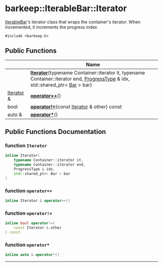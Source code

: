 # barkeep::IterableBar::Iterator


[IterableBar](api/Classes/classbarkeep_1_1_iterable_bar.md)'s iterator class that wraps the container's iterator. When incremented, it increments the progress index. 


`#include <barkeep.h>`

## Public Functions

<span class="api-table">

|                | Name           |
| -------------- | -------------- |
| <span class="codey"> </span>|  <span class="codey">  **[Iterator](api/Classes/classbarkeep_1_1_iterable_bar_1_1_iterator.md#function-iterator)**(typename Container::iterator it, typename Container::iterator end, [ProgressType](api/Classes/classbarkeep_1_1_iterable_bar.md#using-progresstype) & idx, std::shared_ptr< [Bar](api/Classes/classbarkeep_1_1_iterable_bar.md#using-bar) > bar)</span> |
| <span class="codey"> [Iterator](api/Classes/classbarkeep_1_1_iterable_bar_1_1_iterator.md) & </span>|  <span class="codey">  **[operator++](api/Classes/classbarkeep_1_1_iterable_bar_1_1_iterator.md#function-operator++)**()</span> |
| <span class="codey"> bool </span>|  <span class="codey">  **[operator!=](api/Classes/classbarkeep_1_1_iterable_bar_1_1_iterator.md#function-operator!=)**(const [Iterator](api/Classes/classbarkeep_1_1_iterable_bar_1_1_iterator.md) & other) const</span> |
| <span class="codey"> auto & </span>|  <span class="codey">  **[operator*](api/Classes/classbarkeep_1_1_iterable_bar_1_1_iterator.md#function-operator*)**()</span> |


</span>

## Public Functions Documentation

### function `Iterator`

```cpp
inline Iterator(
    typename Container::iterator it,
    typename Container::iterator end,
    ProgressType & idx,
    std::shared_ptr< Bar > bar
)
```


### function `operator++`

```cpp
inline Iterator & operator++()
```


### function `operator!=`

```cpp
inline bool operator!=(
    const Iterator & other
) const
```


### function `operator*`

```cpp
inline auto & operator*()
```


-------------------------------